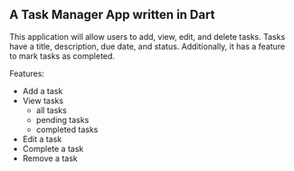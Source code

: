 ## A Task Manager App written in Dart

 This application will allow users to add, view, edit, and delete tasks. Tasks have a title, description, due date, and status. Additionally, it has a feature to mark tasks as completed.

Features:
- Add a task
- View tasks
  - all tasks
  - pending tasks
  - completed tasks
- Edit a task
- Complete a task
- Remove a task
